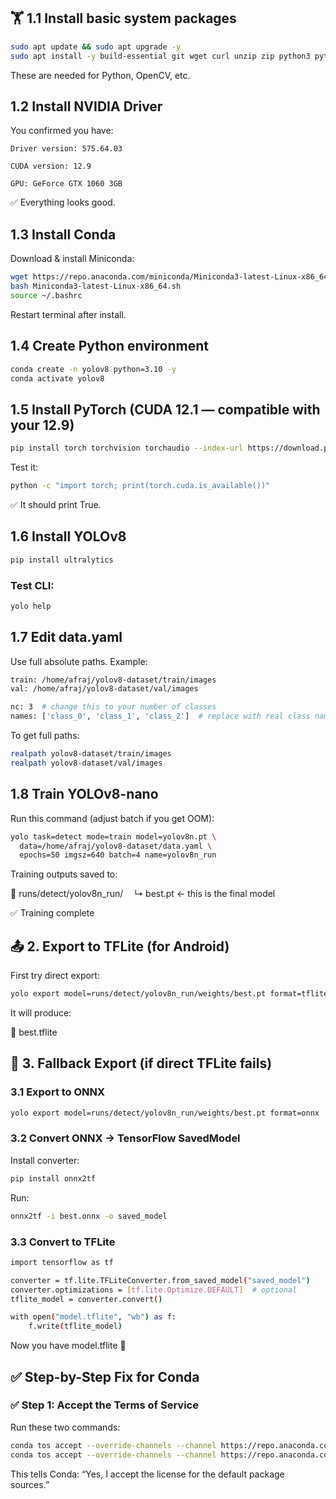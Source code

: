 

##  🏋️ 1.1 Install basic system packages

```bash
sudo apt update && sudo apt upgrade -y
sudo apt install -y build-essential git wget curl unzip zip python3 python3-pip python3-venv libglib2.0-0
```
These are needed for Python, OpenCV, etc.

## 1.2 Install NVIDIA Driver
You confirmed you have:

    Driver version: 575.64.03

    CUDA version: 12.9

    GPU: GeForce GTX 1060 3GB

✅ Everything looks good.

## 1.3 Install Conda

Download & install Miniconda:
```bash
wget https://repo.anaconda.com/miniconda/Miniconda3-latest-Linux-x86_64.sh
bash Miniconda3-latest-Linux-x86_64.sh
source ~/.bashrc
```
Restart terminal after install.

## 1.4 Create Python environment
```bash
conda create -n yolov8 python=3.10 -y
conda activate yolov8
```

## 1.5 Install PyTorch (CUDA 12.1 — compatible with your 12.9)
```bash
pip install torch torchvision torchaudio --index-url https://download.pytorch.org/whl/cu121
```
Test it:
```bash
python -c "import torch; print(torch.cuda.is_available())"
```
✅ It should print True.

## 1.6 Install YOLOv8
```bash
pip install ultralytics
```
### Test CLI:
```bash
yolo help
```

## 1.7 Edit data.yaml

Use full absolute paths. Example:
```bash
train: /home/afraj/yolov8-dataset/train/images
val: /home/afraj/yolov8-dataset/val/images

nc: 3  # change this to your number of classes
names: ['class_0', 'class_1', 'class_2']  # replace with real class names
```
To get full paths:
```bash
realpath yolov8-dataset/train/images
realpath yolov8-dataset/val/images
```

## 1.8 Train YOLOv8-nano

Run this command (adjust batch if you get OOM):
```bash
yolo task=detect mode=train model=yolov8n.pt \
  data=/home/afraj/yolov8-dataset/data.yaml \
  epochs=50 imgsz=640 batch=4 name=yolov8n_run
```
Training outputs saved to:

📁 runs/detect/yolov8n_run/
  ↳ best.pt ← this is the final model
  
✅ Training complete


## 📤 2. Export to TFLite (for Android)

First try direct export:
```bash
yolo export model=runs/detect/yolov8n_run/weights/best.pt format=tflite
```
It will produce:

📄 best.tflite


## 🚨 3. Fallback Export (if direct TFLite fails)
### 3.1 Export to ONNX
```bash
yolo export model=runs/detect/yolov8n_run/weights/best.pt format=onnx
```
### 3.2 Convert ONNX → TensorFlow SavedModel

Install converter:
```bash
pip install onnx2tf
```
Run:
```bash
onnx2tf -i best.onnx -o saved_model
```
### 3.3 Convert to TFLite
```bash
import tensorflow as tf

converter = tf.lite.TFLiteConverter.from_saved_model("saved_model")
converter.optimizations = [tf.lite.Optimize.DEFAULT]  # optional
tflite_model = converter.convert()

with open("model.tflite", "wb") as f:
    f.write(tflite_model)
```
Now you have model.tflite 🎉

## ✅ Step-by-Step Fix for Conda
### ✅ Step 1: Accept the Terms of Service

Run these two commands:
```bash
conda tos accept --override-channels --channel https://repo.anaconda.com/pkgs/main
conda tos accept --override-channels --channel https://repo.anaconda.com/pkgs/r
```
This tells Conda: “Yes, I accept the license for the default package sources.”
